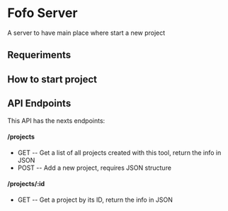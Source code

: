 # Fofo Server

A server to have main place where start a new project


## Requeriments
## How to start project
## API Endpoints
This API has the nexts endpoints:

#### /projects
- GET -- Get a list of all projects created with this tool, return the info in JSON
- POST -- Add a new project, requires JSON structure

#### /projects/:id
- GET -- Get a project by its ID, return the info in JSON